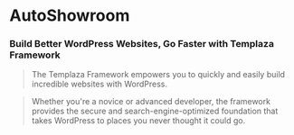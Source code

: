 
# AutoShowroom
### Build Better WordPress Websites, Go Faster with Templaza Framework
> The Templaza Framework empowers you to quickly and easily build incredible websites with WordPress.

> Whether you're a novice or advanced developer, the framework provides the secure and search-engine-optimized foundation that takes WordPress to places you never thought it could go.
